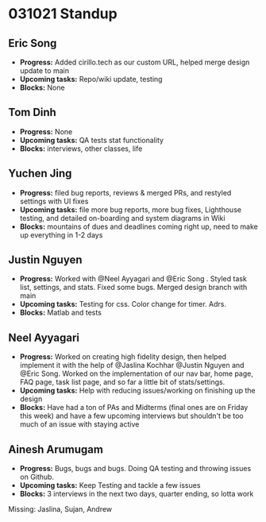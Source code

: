 # 031021 Standup

## Eric Song
- **Progress:** Added cirillo.tech as our custom URL, helped merge design update to main
- **Upcoming tasks:** Repo/wiki update, testing
- **Blocks:** None

## Tom Dinh
- **Progress:** None
- **Upcoming tasks:** QA tests stat functionality
- **Blocks:** interviews, other classes, life

## Yuchen Jing
- **Progress:** filed bug reports, reviews & merged PRs, and restyled settings with UI fixes
- **Upcoming tasks:** file more bug reports, more bug fixes, Lighthouse testing, and detailed on-boarding and system diagrams in Wiki
- **Blocks:** mountains of dues and deadlines coming right up, need to make up everything in 1-2 days

## Justin Nguyen
- **Progress:** Worked with @Neel Ayyagari and @Eric Song . Styled task list, settings, and stats. Fixed some bugs. Merged design branch with main
- **Upcoming tasks:** Testing for css. Color change for timer. Adrs.
- **Blocks:** Matlab and tests

## Neel Ayyagari
- **Progress:** Worked on creating high fidelity design, then helped implement it with the help of @Jaslina Kochhar @Justin Nguyen and @Eric Song. Worked on the implementation of our nav bar, home page, FAQ page, task list page, and so far a little bit of stats/settings.
- **Upcoming tasks:** Help with reducing issues/working on finishing up the design
- **Blocks:** Have had a ton of PAs and Midterms (final ones are on Friday this week) and have a few upcoming interviews but shouldn't be too much of an issue with staying active

## Ainesh Arumugam
- **Progress:** Bugs, bugs and bugs. Doing QA testing and throwing issues on Github.
- **Upcoming tasks:** Keep Testing and tackle a few issues
- **Blocks:** 3 interviews in the next two days, quarter ending, so lotta work

Missing: Jaslina, Sujan, Andrew

